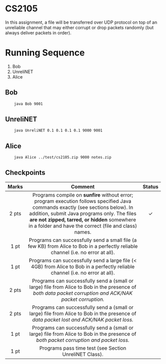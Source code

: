 # CS2105 
 In this assignment, a file will be transferred over UDP protocol on top of an unreliable channel that may either corrupt or drop packets randomly (but always deliver packets in order).

#  Running Sequence
   1.	Bob
   1.	UnreliNET
   1.	Alice

## Bob
``` Bash
	java Bob 9001
```
## UnreliNET
``` Bash
	java UnreliNET 0.1 0.1 0.1 0.1 9000 9001
```
## Alice
``` Bash
	java Alice ../test/cs2105.zip 9000 notes.zip
```

## Checkpoints
 | Marks | Comment | Status |
 | :---: | :-----: | :----: |
 | 2 pts | Programs compile on **sunfire** without error; program execution follows specified Java commands exactly (see sections below). In addition, submit Java programs only. The files **are not zipped, tarred, or hidden** somewhere in a folder and have the correct (file and class) names. | ✓ |
 | 1 pt  | Programs can successfully send a small file (a few KB) from Alice to Bob in a perfectly reliable channel (i.e. no error at all). 	|   |
 | 1 pt  | Programs can successfully send a large file (< 4GB) from Alice to Bob in a perfectly reliable channel (i.e. no error at all). 	|   |
 | 2 pts | Programs can successfully send a (small or large) file from Alice to Bob in the presence of _both data packet corruption and ACK/NAK packet corruption._ |   |
 | 2 pts | Programs can successfully send a (small or large) file from Alice to Bob in the presence of _data packet lost and ACK/NAK packet loss._		    |   |
 | 1 pt  | Programs can successfully send a (small or large) file from Alice to Bob in the presence of _both packet corruption and packet loss._		    |   |
 | 1 pt  | Programs pass time test (see Section UnreliNET Class). 	|   |
 
